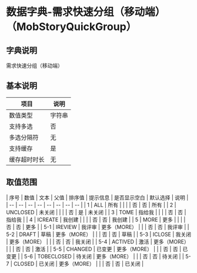 # 数据字典-需求快速分组（移动端）（MobStoryQuickGroup）
## 字典说明
需求快速分组（移动端）

## 基本说明
| 项目 | 说明 |
| -- | -- |
| 数值类型 | 字符串 |
| 支持多选 | 否 |
| 多选分隔符 | 无 |
| 支持缓存 | 是 |
| 缓存超时时长 | 无 |

## 取值范围
| 序号 | 数值 | 文本 | 父值 | 排序值 | 提示信息 | 是否显示空白 | 默认选择 | 说明 |
| -- | -- | -- | -- | -- | -- | -- | -- |
| 1 | ALL | 所有 |  |  |  | 否 | 否 | 所有 |
| 2 | UNCLOSED | 未关闭 |  |  |  | 否 | 是 | 未关闭 |
| 3 | TOME | 指给我 |  |  |  | 否 | 否 | 指给我 |
| 4 | ICREATE | 我创建 |  |  |  | 否 | 否 | 我创建 |
| 5 | MORE | 更多 |  |  |  | 否 | 否 | 更多 |
| 5-1 | IREVIEW | 我评审 | 更多（MORE） |  |  | 否 | 否 | 我评审 |
| 5-2 | DRAFT | 草稿 | 更多（MORE） |  |  | 否 | 否 | 草稿 |
| 5-3 | ICLOSE | 我关闭 | 更多（MORE） |  |  | 否 | 否 | 我关闭 |
| 5-4 | ACTIVED | 激活 | 更多（MORE） |  |  | 否 | 否 | 激活 |
| 5-5 | CHANGED | 已变更 | 更多（MORE） |  |  | 否 | 否 | 已变更 |
| 5-6 | TOBECLOSED | 待关闭 | 更多（MORE） |  |  | 否 | 否 | 待关闭 |
| 5-7 | CLOSED | 已关闭 | 更多（MORE） |  |  | 否 | 否 | 已关闭 |


